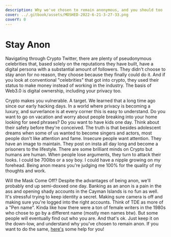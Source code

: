 ```yaml
---
description: Why we've chosen to remain anonymous, and you should too
cover: ../.gitbook/assets/MOSHED-2022-6-21-3-27-33.png
coverY: 0
---
```


# Stay Anon

Navigating through Crypto Twitter, there are plenty of pseudonymous celebrities that, based solely on the reputations they have built, have a digital persona with a substantial amount of followers. They didn't choose to stay anon for no reason, they choose because they finally could do it. And if you look at conventional "celebrities" that got into crypto, they used their status to make money instead of working in the industry. The basis of Web3.0 is digital ownership, including your privacy too.

Crypto makes you vulnerable. A target. We learned that a long time ago since our early hacking days. In a world where privacy is becoming a luxury, and surverlance is at every corner this is easy to understand. Do you want to go on vacation and worry about people breaking into your home looking for seed phrases? Do you want to have kids one day. Think about their safety before they're conceived. The truth is that besides adolescent dreams when some of us wanted to become singers and actors, most people don't like attention and fame. Insecure people want attention. They have an image to maintain. They post on insta all day long and become a prisoners to the lifestyle. There are some brilliant minds on Crypto but humans are human. When people lose arguments, they turn to attack their looks. I could be 700lbs or a soy boy. I could have a nipple growing on my forehead. Being anon means you're judging me 100% for the quality of my thoughts and work.

Will the Mask Come Off? Despite the advantages of being anon, we'll probably end up semi-doxxed one day. Banking as an anon is a pain in the ass and opening shady accounts in the Cayman Islands is no fun as well. It's stressful trying to keep identity a secret. Making sure camera is off and making sure you're logged into the right accounts. Think of TDE as more of a "Pen name". Kinda like how there were a ton of female writers in the 1980s who chose to go by a different name (mostly men names btw). But some people will eventually find out who you are. And that's ok. Just keep it on the down-low, and understand why you've chosen to remain anon. If you want to do the same, [here's](https://hackmd.io/YKjhguQES\_KeKYs-v1YC1w?view) some help for you!


